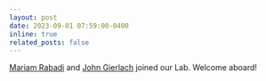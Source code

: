 ```yaml
---
layout: post
date: 2023-09-01 07:59:00-0400
inline: true
related_posts: false
---
```


<a href='https://www.linkedin.com/in/mariam-rabadi-b2056821b/'>Mariam Rabadi</a> and <a href='https://www.linkedin.com/in/john-gierlach/'>John Gierlach</a> joined our Lab. Welcome aboard!
